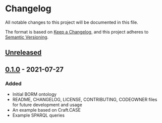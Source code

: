 # Changelog

All notable changes to this project will be documented in this file.

The format is based on [Keep a Changelog](https://keepachangelog.com/en/1.0.0/),
and this project adheres to [Semantic Versioning](https://semver.org/spec/v2.0.0.html).

## [Unreleased]

## [0.1.0] - 2021-07-27

### Added

- Initial BORM ontology
- README, CHANGELOG, LICENSE, CONTRIBUTING, CODEOWNER files for future development and usage
- An example based on Craft.CASE
- Example SPARQL queries

[Unreleased]: https://github.com/CCMi-FIT/OntoBORM/compare/v0.1.0...HEAD
[0.1.0]: https://github.com/olivierlacan/keep-a-changelog/releases/tag/v0.0.1
